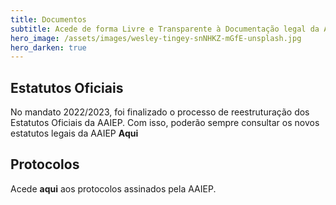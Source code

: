 ```yaml
---
title: Documentos
subtitle: Acede de forma Livre e Transparente à Documentação legal da AAIEP.
hero_image: /assets/images/wesley-tingey-snNHKZ-mGfE-unsplash.jpg
hero_darken: true
---
```


## Estatutos Oficiais 

No mandato 2022/2023, foi finalizado o processo de reestruturação dos Estatutos Oficiais da AAIEP. Com isso, poderão sempre consultar os novos estatutos legais da AAIEP **Aqui** 

## Protocolos

Acede **aqui** aos protocolos assinados pela AAIEP. 